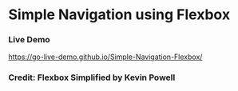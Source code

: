 # Simple Navigation using Flexbox

### Live Demo 
https://go-live-demo.github.io/Simple-Navigation-Flexbox/

### Credit: Flexbox Simplified by Kevin Powell 